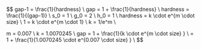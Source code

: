 $$
gap-1 = \frac{1}{hardness} \\
gap = 1 + \frac{1}{hardness} \\
hardness = \frac{1}{(gap-1)} \\
s_0 = 1 \\
g_0 = 2 \\
h_0 = 1 \\
hardness = k \cdot e^{m \cdot size}
\\
1 = k \cdot e^{m \cdot 1}
\\
k = 1/e^m \\

m = 0.007 \\
k = 1.0070245 \\
gap = 1 + \frac{1}{k \cdot e^{m \cdot size} } \\
= 1 + \frac{1}{1.0070245 \cdot e^{0.007 \cdot size} } \\
$$

